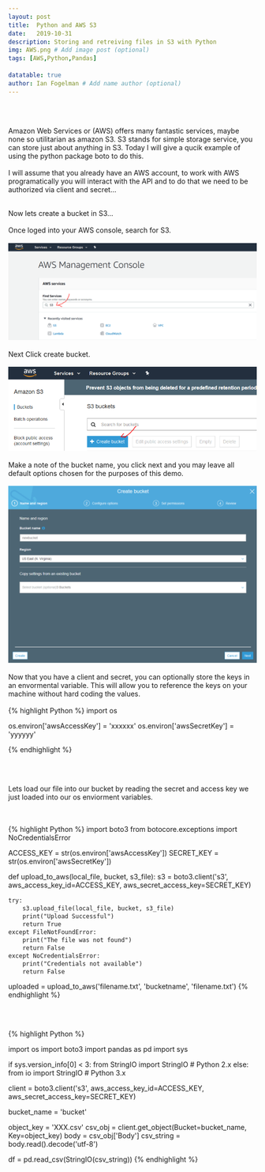 ```yaml
---
layout: post
title:  Python and AWS S3
date:   2019-10-31
description: Storing and retreiving files in S3 with Python
img: AWS.png # Add image post (optional)
tags: [AWS,Python,Pandas]

datatable: true
author: Ian Fogelman # Add name author (optional)
---
```

<meta property="og:title" content="Storing and retreiving files in S3 with Python">
<meta property="og:description" content="A blog by Ian Fogelman.">
<meta property="og:image" content="https://repository-images.githubusercontent.com/190807493/a3610e80-bed1-11e9-87ac-2a4f0aa3b2ee">
<meta property="og:url" content="https://repository-images.githubusercontent.com/190807493/a3610e80-bed1-11e9-87ac-2a4f0aa3b2ee">

<br>
<br>

Amazon Web Services or (AWS) offers many fantastic services, maybe none so utilitarian as amazon S3. S3 stands for simple storage service, you can store just about anything in S3. Today I will give a qucik example of using the python package boto to do this.
<br>
<br>
I will assume that you already have an AWS account, to work with AWS programatically you will interact with the API and to do that we need to be authorized via client and secret...
<br>
<br>

Now lets create a bucket in S3...
<br>
<br>
Once loged into your AWS console, search for S3.
<br>
<br>
![Features](/assets/img/S31.png)
<br>
<br>
Next Click create bucket.
<br>
<br>
![Features](/assets/img/S32.png)
<br>
<br>
Make a note of the bucket name, you click next and you may leave all default options chosen for the purposes of this demo.
<br>
<br>
![Features](/assets/img/S33.png)
<br>
<br>
Now that you have a client and secret, you can optionally store the keys in an envormental variable. This will allow you to reference the keys on your machine without hard coding the values.
<br>
<br>
{% highlight Python %}
import os

os.environ['awsAccessKey'] = 'xxxxxx'
os.environ['awsSecretKey'] = 'yyyyyy'

{% endhighlight %}


<br>
<br>

Lets load our file into our bucket by reading the secret and access key we just loaded into our os enviorment variables.

<br>
<br>
{% highlight Python %}
import boto3
from botocore.exceptions import NoCredentialsError

ACCESS_KEY = str(os.environ['awsAccessKey'])
SECRET_KEY = str(os.environ['awsSecretKey'])


def upload_to_aws(local_file, bucket, s3_file):
    s3 = boto3.client('s3', aws_access_key_id=ACCESS_KEY,
                      aws_secret_access_key=SECRET_KEY)

    try:
        s3.upload_file(local_file, bucket, s3_file)
        print("Upload Successful")
        return True
    except FileNotFoundError:
        print("The file was not found")
        return False
    except NoCredentialsError:
        print("Credentials not available")
        return False
uploaded = upload_to_aws('filename.txt', 'bucketname', 'filename.txt')
{% endhighlight %}

<br>
<br>

{% highlight Python %}

import os
import boto3
import pandas as pd
import sys

if sys.version_info[0] < 3: 
    from StringIO import StringIO # Python 2.x
else:
    from io import StringIO # Python 3.x

client = boto3.client('s3', aws_access_key_id=ACCESS_KEY,
        aws_secret_access_key=SECRET_KEY)

bucket_name = 'bucket'

object_key = 'XXX.csv'
csv_obj = client.get_object(Bucket=bucket_name, Key=object_key)
body = csv_obj['Body']
csv_string = body.read().decode('utf-8')

df = pd.read_csv(StringIO(csv_string))
{% endhighlight %}
